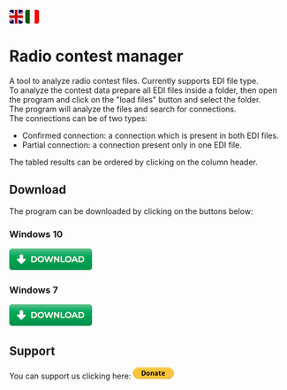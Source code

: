 [![Eng](https://github.com/MarcusMclan/storage/blob/main/buttons/Eng.png)](https://github.com/MarcusMclan/radio-contest-manager/blob/main/README.md)
[![Ita](https://github.com/MarcusMclan/storage/blob/main/buttons/Ita.png)](https://github.com/MarcusMclan/radio-contest-manager/blob/main/README_ita.md)

# Radio contest manager
A tool to analyze radio contest files. Currently supports EDI file type.<br/>
To analyze the contest data prepare all EDI files inside a folder, then open the program and click on the "load files" button and select the folder.<br/>
The program will analyze the files and search for connections.<br/>
The connections can be of two types:
 - Confirmed connection: a connection which is present in both EDI files.
 - Partial connection: a connection present only in one EDI file.

The tabled results can be ordered by clicking on the column header.

## Download
The program can be downloaded by clicking on the buttons below:

### Windows 10
[![Download](https://github.com/MarcusMclan/storage/blob/main/buttons/download_52px.png)](https://github.com/MarcusMclan/radio-contest-manager/archive/refs/tags/v1.0.zip)

### Windows 7
[![Download](https://github.com/MarcusMclan/storage/blob/main/buttons/download_52px.png)](https://github.com/MarcusMclan/radio-contest-manager/releases/download/v1.0-win7/Radio_Contest_Manager_Win7.zip)

## Support
You can support us clicking here: [![Download](https://github.com/MarcusMclan/storage/blob/main/buttons/donate.png)](https://www.paypal.com/donate/?business=UFSZ3KAGRC7ZY&no_recurring=0&currency_code=EUR)

